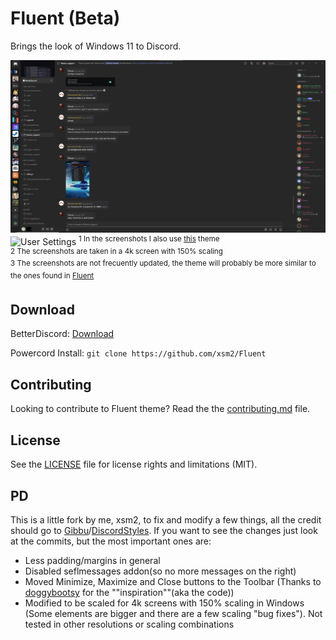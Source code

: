 # Fluent (Beta)

Brings the look of Windows 11 to Discord.

![Server Chat](./screenshots/2022-02-22_170832.png)
![User Settings](https://i.imgur.com/3uL8y2m.png)
<sup>1 In the screenshots I also use [this](https://betterdiscord.app/theme/RadialStatus) theme</sup><br/>
<sup>2 The screenshots are taken in a 4k screen with 150% scaling</sup><br/>
<sup>3 The screenshots are not frecuently updated, the theme will probably be more similar to the ones found in [Fluent](https://github.com/DiscordStyles/Fluent)</sup><br/>

## Download

BetterDiscord: [Download](https://github.com/xsm2/Fluent/releases/latest)

Powercord Install: `git clone https://github.com/xsm2/Fluent`

## Contributing

Looking to contribute to Fluent theme? Read the the [contributing.md](https://github.com/xms2/Fluent/blob/main/CONTRIBUTING.md) file.

## License

See the [LICENSE](https://github.com/xsm2/Fluent/blob/main/LICENSE.md) file for license rights and limitations (MIT).


## PD
This is a little fork by me, xsm2, to fix and modify a few things, all the credit should go to [Gibbu](https://github.com/Gibbu)/[DiscordStyles](https://github.com/DiscordStyles). If you want to see the changes just look at the commits, but the most important ones are:

- Less padding/margins in general
- Disabled seflmessages addon(so no more messages on the right)
- Moved Minimize, Maximize and Close buttons to the Toolbar (Thanks to [doggybootsy](https://github.com/doggybootsy/FluentCord) for the ""inspiration""(aka the code))
- Modified to be scaled for 4k screens with 150% scaling in Windows (Some elements are bigger and there are a few scaling "bug fixes"). Not tested in other resolutions or scaling combinations
